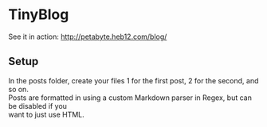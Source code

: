 # TinyBlog
See it in action: http://petabyte.heb12.com/blog/

## Setup
In the posts folder, create your files 1 for the first post, 2 for the second, and so on.  
Posts are formatted in using a custom Markdown parser in Regex, but can be disabled if you  
want to just use HTML.
